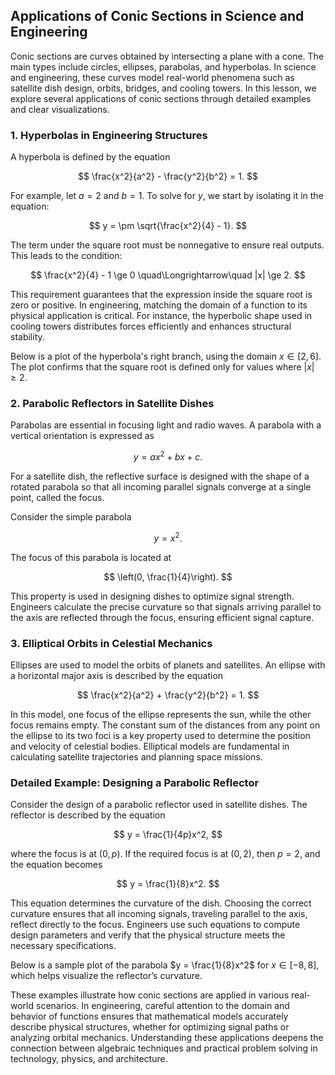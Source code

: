 ## Applications of Conic Sections in Science and Engineering

Conic sections are curves obtained by intersecting a plane with a cone. The main types include circles, ellipses, parabolas, and hyperbolas. In science and engineering, these curves model real-world phenomena such as satellite dish design, orbits, bridges, and cooling towers. In this lesson, we explore several applications of conic sections through detailed examples and clear visualizations.

### 1. Hyperbolas in Engineering Structures

A hyperbola is defined by the equation

$$
\frac{x^2}{a^2} - \frac{y^2}{b^2} = 1.
$$

For example, let $a = 2$ and $b = 1$. To solve for $y$, we start by isolating it in the equation:

$$
y = \pm \sqrt{\frac{x^2}{4} - 1}.
$$

The term under the square root must be nonnegative to ensure real outputs. This leads to the condition:

$$
\frac{x^2}{4} - 1 \ge 0 \quad\Longrightarrow\quad |x| \ge 2.
$$

This requirement guarantees that the expression inside the square root is zero or positive. In engineering, matching the domain of a function to its physical application is critical. For instance, the hyperbolic shape used in cooling towers distributes forces efficiently and enhances structural stability.

Below is a plot of the hyperbola's right branch, using the domain $x \in [2,6]$. The plot confirms that the square root is defined only for values where $|x| \ge 2$.

<!-- tikzpicture -->

### 2. Parabolic Reflectors in Satellite Dishes

Parabolas are essential in focusing light and radio waves. A parabola with a vertical orientation is expressed as

$$
y = ax^2 + bx + c.
$$

For a satellite dish, the reflective surface is designed with the shape of a rotated parabola so that all incoming parallel signals converge at a single point, called the focus.

Consider the simple parabola

$$
y = x^2.
$$

The focus of this parabola is located at

$$
\left(0, \frac{1}{4}\right).
$$

This property is used in designing dishes to optimize signal strength. Engineers calculate the precise curvature so that signals arriving parallel to the axis are reflected through the focus, ensuring efficient signal capture.

### 3. Elliptical Orbits in Celestial Mechanics

Ellipses are used to model the orbits of planets and satellites. An ellipse with a horizontal major axis is described by the equation

$$
\frac{x^2}{a^2} + \frac{y^2}{b^2} = 1.
$$

In this model, one focus of the ellipse represents the sun, while the other focus remains empty. The constant sum of the distances from any point on the ellipse to its two foci is a key property used to determine the position and velocity of celestial bodies. Elliptical models are fundamental in calculating satellite trajectories and planning space missions.

### Detailed Example: Designing a Parabolic Reflector

Consider the design of a parabolic reflector used in satellite dishes. The reflector is described by the equation

$$
y = \frac{1}{4p}x^2,
$$

where the focus is at $(0, p)$. If the required focus is at $(0, 2)$, then $p = 2$, and the equation becomes

$$
y = \frac{1}{8}x^2.
$$

This equation determines the curvature of the dish. Choosing the correct curvature ensures that all incoming signals, traveling parallel to the axis, reflect directly to the focus. Engineers use such equations to compute design parameters and verify that the physical structure meets the necessary specifications.

Below is a sample plot of the parabola $y = \frac{1}{8}x^2$ for $x \in [-8,8]$, which helps visualize the reflector’s curvature.

<!-- tikzpicture -->

These examples illustrate how conic sections are applied in various real-world scenarios. In engineering, careful attention to the domain and behavior of functions ensures that mathematical models accurately describe physical structures, whether for optimizing signal paths or analyzing orbital mechanics. Understanding these applications deepens the connection between algebraic techniques and practical problem solving in technology, physics, and architecture.